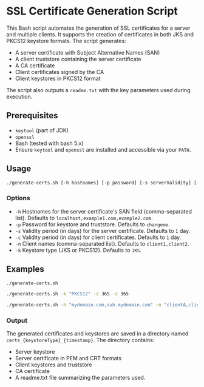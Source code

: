 # SSL Certificate Generation Script

This Bash script automates the generation of SSL certificates for a server and multiple clients. It supports the creation of certificates in both JKS and PKCS12 keystore formats. The script generates:

- A server certificate with Subject Alternative Names (SAN)
- A client truststore containing the server certificate
- A CA certificate
- Client certificates signed by the CA
- Client keystores in PKCS12 format

The script also outputs a `readme.txt` with the key parameters used during execution.

## Prerequisites

- `keytool` (part of JDK)
- `openssl`
- Bash (tested with bash 5.x)
- Ensure `keytool` and `openssl` are installed and accessible via your `PATH`.

## Usage

```bash
./generate-certs.sh [-h hostnames] [-p password] [-s serverValidity] [-c clientValidity] [-n clientNames] [-k keystoreType]
```

### Options
- `-h` Hostnames for the server certificate's SAN field (comma-separated list). Defaults to `localhost,example1.com,example2.com`.
- `-p` Password for keystore and truststore. Defaults to `changeme`.
- `-s` Validity period (in days) for the server certificate. Defaults to `1` day.
- `-c` Validity period (in days) for client certificates. Defaults to `1` day.
- `-n` Client names (comma-separated list). Defaults to `client1,client2`.
- `-k` Keystore type (JKS or PKCS12). Defaults to `JKS`.

## Examples

```bash
./generate-certs.sh
```

```bash
./generate-certs.sh -k "PKCS12" -s 365 -c 365
```

```bash
./generate-certs.sh -h "mydomain.com,sub.mydomain.com" -n "clientA,clientB" -p "strongpassword"
```


### Output
The generated certificates and keystores are saved in a directory named `certs_{keystoreType}_{timestamp}`.
The directory contains:
* Server keystore
* Server certificate in PEM and CRT formats
* Client keystores and truststore
* CA certificate
* A readme.txt file summarizing the parameters used.


